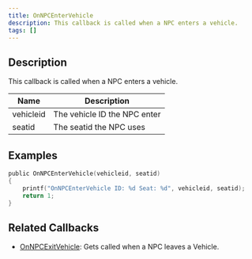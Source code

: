 ```yaml
---
title: OnNPCEnterVehicle
description: This callback is called when a NPC enters a vehicle.
tags: []
---
```


<VersionWarn name='callback' version='SA-MP 0.3a' />

## Description

This callback is called when a NPC enters a vehicle.

| Name         | Description                                             |
| ------------ | ------------------------------------------------------- |
| vehicleid    | The vehicle ID the NPC enter                            |
| seatid       | The seatid the NPC uses                                 |

## Examples

```c
public OnNPCEnterVehicle(vehicleid, seatid)
{
    printf("OnNPCEnterVehicle ID: %d Seat: %d", vehicleid, seatid);
    return 1;
}
```

## Related Callbacks

- [OnNPCExitVehicle](../callbacks/OnNPCExitVehicle): Gets called when a NPC leaves a Vehicle.
